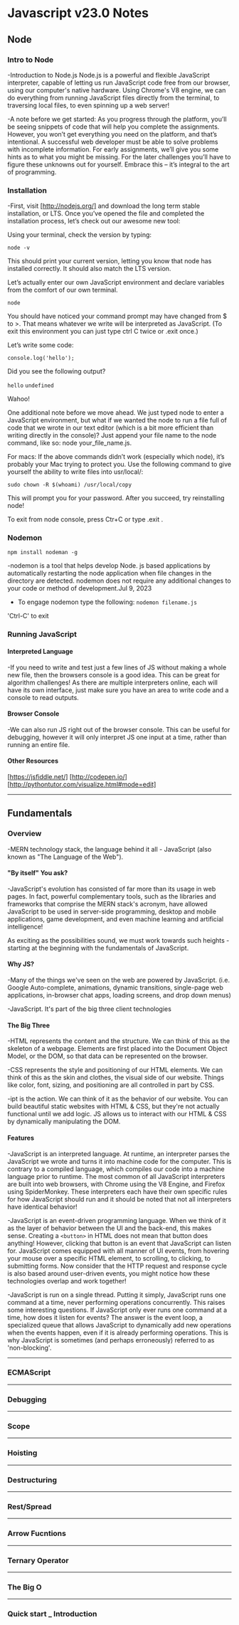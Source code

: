 # Javascript v23.0 Notes

## Node

### Intro to Node

-Introduction to Node.js
Node.js is a powerful and flexible JavaScript interpreter, capable of letting us run JavaScript code free from our browser, using our computer's native hardware. Using Chrome's V8 engine, we can do everything from running JavaScript files directly from the terminal, to traversing local files, to even spinning up a web server!

-A note before we get started:
As you progress through the platform, you’ll be seeing snippets of code that will help you complete the assignments. However, you won’t get everything you need on the platform, and that’s intentional. A successful web developer must be able to solve problems with incomplete information. For early assignments, we’ll give you some hints as to what you might be missing. For the later challenges you’ll have to figure these unknowns out for yourself. Embrace this – it’s integral to the art of programming.

### Installation

-First, visit [http://nodejs.org/] and download the long term stable installation, or LTS. Once you’ve opened the file and completed the installation process, let’s check out our awesome new tool:

Using your terminal, check the version by typing:

`node -v`

This should print your current version, letting you know that node has installed correctly. It should also match the LTS version.

Let’s actually enter our own JavaScript environment and declare variables from the comfort of our own terminal.

`node`

You should have noticed your command prompt may have changed from $ to >. That means whatever we write will be interpreted as JavaScript. (To exit this environment you can just type ctrl C twice or .exit once.)

Let’s write some code:

`console.log('hello');`

Did you see the following output?

`hello`
`undefined`

Wahoo!

One additional note before we move ahead. We just typed node to enter a JavaScript environment, but what if we wanted the node to run a file full of code that we wrote in our text editor (which is a bit more efficient than writing directly in the console)? Just append your file name to the node command, like so: node your_file_name.js.

For macs: If the above commands didn’t work (especially which node), it’s probably your Mac trying to protect you. Use the following command to give yourself the ability to write files into usr/local/:

`sudo chown -R $(whoami) /usr/local/copy`

This will prompt you for your password. After you succeed, try reinstalling node!

To exit from node console, press Ctr+C or type .exit .

### Nodemon

`npm install nodeman -g`

-nodemon is a tool that helps develop Node. js based applications by automatically restarting the node application when file changes in the directory are detected. nodemon does not require any additional changes to your code or method of development.Jul 9, 2023

- To engage nodemon type the following:
  `nodemon filename.js`

'Ctrl-C' to exit

### Running JavaScript

#### Interpreted Language

-If you need to write and test just a few lines of JS without making a whole new file, then the browsers console is a good idea. This can be great for algorithm challenges! As there are multiple interpreters online, each will have its own interface, just make sure you have an area to write code and a console to read outputs.

#### Browser Console

-We can also run JS right out of the browser console. This can be useful for debugging, however it will only interpret JS one input at a time, rather than running an entire file.

#### Other Resources

[https://jsfiddle.net/]
[http://codepen.io/]
[http://pythontutor.com/visualize.html#mode=edit]

***

## Fundamentals

### Overview

-MERN technology stack, the language behind it all - JavaScript (also known as "The Language of the Web").

#### "By itself" You ask?

-JavaScript's evolution has consisted of far more than its usage in web pages. In fact, powerful complementary tools, such as the libraries and frameworks that comprise the MERN stack's acronym, have allowed JavaScript to be used in server-side programming, desktop and mobile applications, game development, and even machine learning and artificial intelligence!

As exciting as the possibilities sound, we must work towards such heights - starting at the beginning with the fundamentals of JavaScript.

#### Why JS?

-Many of the things we've seen on the web are powered by JavaScript.
(i.e. Google Auto-complete, animations, dynamic transitions, single-page web applications, in-browser chat apps, loading screens, and drop down menus)

-JavaScript. It's part of the big three client technologies

#### The Big Three

-HTML represents the content and the structure. We can think of this as the skeleton of a webpage. Elements are first placed into the Document Object Model, or the DOM, so that data can be represented on the browser.

-CSS represents the style and positioning of our HTML elements. We can think of this as the skin and clothes, the visual side of our website. Things like color, font, sizing, and positioning are all controlled in part by CSS.

-ipt is the action. We can think of it as the behavior of our website. You can build beautiful static websites with HTML & CSS, but they're not actually functional until we add logic. JS allows us to interact with our HTML & CSS by dynamically manipulating the DOM.

#### Features

-JavaScript is an interpreted language. At runtime, an interpreter parses the JavaScript we wrote and turns it into machine code for the computer. This is contrary to a compiled language, which compiles our code into a machine language prior to runtime. The most common of all JavaScript interpreters are built into web browsers, with Chrome using the V8 Engine, and Firefox using SpiderMonkey. These interpreters each have their own specific rules for how JavaScript should run and it should be noted that not all interpreters have identical behavior!

-JavaScript is an event-driven programming language. When we think of it as the layer of behavior between the UI and the back-end, this makes sense. Creating a `<button>` in HTML does not mean that button does anything! However, clicking that button is an event that JavaScript can listen for. JavaScript comes equipped with all manner of UI events, from hovering your mouse over a specific HTML element, to scrolling, to clicking, to submitting forms. Now consider that the HTTP request and response cycle is also based around user-driven events, you might notice how these technologies overlap and work together!

-JavaScript is run on a single thread. Putting it simply, JavaScript runs one command at a time, never performing operations concurrently. This raises some interesting questions. If JavaScript only ever runs one command at a time, how does it listen for events? The answer is the event loop, a specialized queue that allows JavaScript to dynamically add new operations when the events happen, even if it is already performing operations. This is why JavaScript is sometimes (and perhaps erroneously) referred to as 'non-blocking'.

***

### ECMAScript

***

### Debugging

***

### Scope

***

### Hoisting

***

### Destructuring

***

### Rest/Spread

***

### Arrow Fucntions

***

### Ternary Operator

***

### The Big O

***

### Quick start _ Introduction
